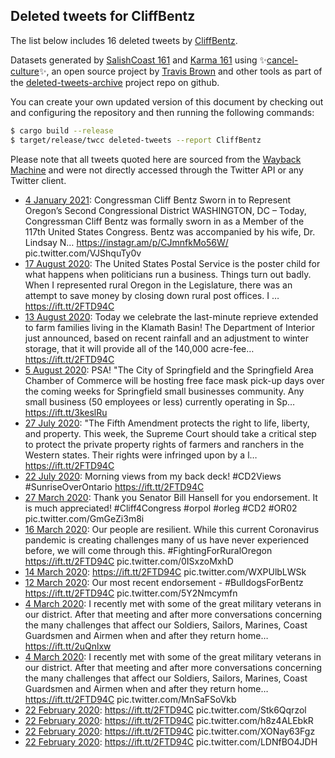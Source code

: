 ## Deleted tweets for CliffBentz

The list below includes 16 deleted tweets by
[CliffBentz](https://twitter.com/CliffBentz).



Datasets generated by [SalishCoast 161](https://twitter.com/SalishCoastA) and [Karma 161](https://twitter.com/KarmaOneSixOne)
using ✨[cancel-culture](https://github.com/travisbrown/cancel-culture)✨, an open source project by [Travis Brown](https://twitter.com/travisbrown) 
and other tools as part of the [deleted-tweets-archive](https://github.com/salcoast/deleted-tweets-archive/) project repo on github.

You can create your own updated version of this document by checking out and configuring the
repository and then running the following commands:

```bash
$ cargo build --release
$ target/release/twcc deleted-tweets --report CliffBentz
```

Please note that all tweets quoted here are sourced from the
[Wayback Machine](https://web.archive.org) and were not directly accessed through the Twitter API or
any Twitter client.

* [ 4 January 2021](https://web.archive.org/web/20210104005223/https://twitter.com/CliffBentz/status/1345895774689882112): Congressman Cliff Bentz Sworn in to Represent Oregon’s Second Congressional District   WASHINGTON, DC – Today, Congressman Cliff Bentz was formally sworn in as a Member of the 117th United States Congress. Bentz was accompanied by his wife, Dr. Lindsay N…  https://instagr.am/p/CJmnfkMo56W/  pic.twitter.com/VJShquTy0v
* [17 August 2020](https://web.archive.org/web/20200817225633/https://twitter.com/CliffBentz/status/1295494658936709126): The United States Postal Service is the poster child for what happens when politicians run a business.  Things turn out badly.   When I represented rural Oregon in the Legislature, there was an attempt to save money by closing down rural post offices. I …  https://ift.tt/2FTD94C
* [13 August 2020](https://web.archive.org/web/20200813035738/https://twitter.com/CliffBentz/status/1293758218779361282): Today we celebrate the last-minute reprieve extended to farm families living in the Klamath Basin!   The Department of Interior just announced, based on recent rainfall and an adjustment to winter storage, that it will provide all of the 140,000 acre-fee…  https://ift.tt/2FTD94C
* [ 5 August 2020](https://web.archive.org/web/20200805195701/https://twitter.com/CliffBentz/status/1291100775251431425): PSA!   "The City of Springfield and the Springfield Area Chamber of Commerce will be hosting free face mask pick-up days over the coming weeks for Springfield small businesses community. Any small business (50 employees or less) currently operating in Sp…  https://ift.tt/3keslRu
* [27 July 2020](https://web.archive.org/web/20200727160355/https://twitter.com/CliffBentz/status/1287778886466580480): "The Fifth Amendment protects the right to life, liberty, and property. This week, the Supreme Court should take a critical step to protect the private property rights of farmers and ranchers in the Western states. Their rights were infringed upon by a l…  https://ift.tt/2FTD94C
* [22 July 2020](https://web.archive.org/web/20200725093354/https://twitter.com/CliffBentz/status/1285966871796293633): Morning views from my back deck!  #CD2Views   #SunriseOverOntario   https://ift.tt/2FTD94C
* [27 March 2020](https://web.archive.org/web/20200327193947/https://twitter.com/CliffBentz/status/1243622701467492352): Thank you Senator Bill Hansell for you endorsement. It is much appreciated!   #Cliff4Congress   #orpol   #orleg   #CD2   #OR02  pic.twitter.com/GmGeZi3m8i
* [16 March 2020](https://web.archive.org/web/20200316181101/https://twitter.com/CliffBentz/status/1239611736438734848): Our people are resilient.   While this current Coronavirus pandemic is creating challenges many of us have never experienced before, we will come through this.    #FightingForRuralOregon   https://ift.tt/2FTD94C  pic.twitter.com/0ISxzoMxhD
* [14 March 2020](https://web.archive.org/web/20200314225832/https://twitter.com/CliffBentz/status/1238960898842267649): https://ift.tt/2FTD94C  pic.twitter.com/WXPUlbLWSk
* [12 March 2020](https://web.archive.org/web/20200312161254/https://twitter.com/CliffBentz/status/1237944728957698048): Our most recent endorsement -  #BulldogsForBentz   https://ift.tt/2FTD94C  pic.twitter.com/5Y2Nmcymfn
* [ 4 March 2020](https://web.archive.org/web/20200305000249/https://twitter.com/CliffBentz/status/1235352415068659713): I recently met with some of the great military veterans in our district. After that meeting and after more conversations concerning the many challenges that affect our Soldiers, Sailors, Marines, Coast Guardsmen and Airmen when and after they return home… https://ift.tt/2uQnlxw
* [ 4 March 2020](https://web.archive.org/web/20200304233902/https://twitter.com/CliffBentz/status/1235348084806356992): I recently met with some of the great military veterans in our district. After that meeting and after more conversations concerning the many challenges that affect our Soldiers, Sailors, Marines, Coast Guardsmen and Airmen when and after they return home…  https://ift.tt/2FTD94C  pic.twitter.com/MnSaFSoVkb
* [22 February 2020](https://web.archive.org/web/20200222182451/https://twitter.com/CliffBentz/status/1231282623802171392): https://ift.tt/2FTD94C  pic.twitter.com/Stk6Qqrzol
* [22 February 2020](https://web.archive.org/web/20200222182159/https://twitter.com/CliffBentz/status/1231282617963700224): https://ift.tt/2FTD94C  pic.twitter.com/h8z4ALEbkR
* [22 February 2020](https://web.archive.org/web/20200222182134/https://twitter.com/CliffBentz/status/1231282612238536704): https://ift.tt/2FTD94C  pic.twitter.com/XONay63Fgz
* [22 February 2020](https://web.archive.org/web/20200222182318/https://twitter.com/CliffBentz/status/1231282603866644480): https://ift.tt/2FTD94C  pic.twitter.com/LDNfBO4JDH
